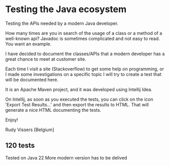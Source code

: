 # Testing the Java ecosystem

Testing the APIs needed by a modern Java developer.

How many times are you in search of the usage of a class or a method of a well-known api?
Javadoc is sometimes complicated and not easy to read. You want an example.

I have decided to document the classes/APIs that a modern developer has a great chance to meet at customer site.

Each time I visit a site (Stackoverflow) to get some help on programming, or I made some investigations on a specific topic I will try to create a test that will be documented here.

It is an Apache Maven project, and it was developed using Intellij Idea.

On Intellij, as soon as you executed the tests, you can click on the icon 'Export Test Results...' and then export the results to HTML.
That will generate a nice HTML documenting the tests.  

Enjoy! 

Rudy Vissers [Belgium]

120 tests 
-
Tested on Java 22
More modern version has to be delived
